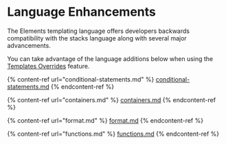 # Language Enhancements

The Elements templating language offers developers backwards compatibility with the stacks language along with several major advancements.

You can take advantage of the language additions below when using the [Templates Overrides](../template-overrides.md) feature.

{% content-ref url="conditional-statements.md" %}
[conditional-statements.md](conditional-statements.md)
{% endcontent-ref %}

{% content-ref url="containers.md" %}
[containers.md](containers.md)
{% endcontent-ref %}

{% content-ref url="format.md" %}
[format.md](format.md)
{% endcontent-ref %}

{% content-ref url="functions.md" %}
[functions.md](functions.md)
{% endcontent-ref %}

